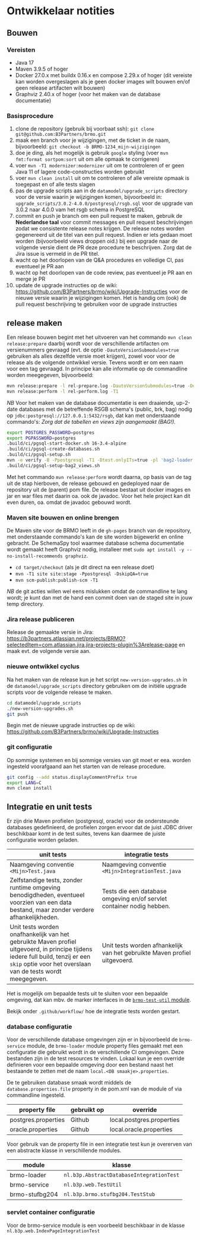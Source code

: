 # Ontwikkelaar notities

## Bouwen

### Vereisten

- Java 17
- Maven 3.9.5 of hoger
- Docker 27.0.x met buildx 0.16.x en compose 2.29.x of hoger (dit vereiste kan worden overgeslagen als je geen 
  docker images wilt bouwen en/of geen release artifacten wilt bouwen)
- Graphviz 2.40.x of hoger (voor het maken van de database documentatie)

### Basisprocedure

1. clone de repository (gebruik bij voorbaat ssh): `git clone git@github.com:B3Partners/brmo.git`
1. maak een branch voor je wijzigingen, met de ticket in de naam, bijvoorbeeld: `git checkout -b BRMO-1234_mijn-wijzigingen` 
1. doe je ding, als het mogelijk is gebruik `google` styling (voer `mvn fmt:format sortpom:sort` uit om alle opmaak te corrigeren)
2. voer `mvn -T1 modernizer:modernizer` uit om te controleren of er geen Java 11 of lagere code-constructies worden gebruikt
2. voer `mvn clean install` uit om te controleren of alle vereiste opmaak is toegepast en of alle tests slagen
2. pas de upgrade scripts aan in de `datamodel/upgrade_scripts` directory voor de versie waarin je wijzigingen komen, 
   bijvoorbeeld in: `upgrade_scripts/3.0.2-4.0.0/postgresql/rsgb.sql` voor de upgrade van 3.0.2 naar 4.0.0 vam het rsgb schema in PostgreSQL 
3. commit en push je branch om een pull request te maken, gebruik de **Nederlandse taal** voor commit messages en pull
   request beschrijvingen zodat we consistente release notes krijgen. De release notes worden gegenereerd uit de titel van
   een pull request. Indien er iets gedaan moet worden (bijvoorbeeld views droppen oid.) bij een upgrade naar de 
   volgende versie dient de PR deze procedure te beschrijven. Zorg dat de Jira issue is vermeld in de PR titel. 
4. wacht op het doorlopen van de Q&A procedures en volledige CI, pas eventueel je PR aan
5. wacht op het doorlopen van de code review, pas eventueel je PR aan en merge je PR
6. update de upgrade instructies op de wiki: https://github.com/B3Partners/brmo/wiki/Upgrade-Instructies voor de nieuwe 
   versie waarin je wijzigingen komen. Het is handig om (ook) de pull request beschrijving te gebruiken voor de upgrade instructies

## release maken

Een release bouwen begint met het uitvoeren van het commando `mvn clean release:prepare`
daarbij wordt voor de verschillende artifacten om versienummers gevraagd (evt. de
optie `-DautoVersionSubmodules=true` gebruiken als alles dezelfde versie moet krijgen),
zowel voor voor de release als de volgende ontwikkel versie.
Tevens wordt er om een naam voor een tag gevraagd. In principe kan alle informatie op de
commandline worden meegegeven, bijvoorbeeld:

```bash
mvn release:prepare -l rel-prepare.log -DautoVersionSubmodules=true -DdevelopmentVersion=4.0.0-SNAPSHOT -DreleaseVersion=4.0.0 -Dtag=v4.0.0 -T1
mvn release:perform -l rel-perform.log -T1
```

_NB_ Voor het maken van de database documentatie is een draaiende, up-2-date databases met de betreffende RSGB
schema's (public, brk, bag) nodig op `jdbc:postgresql://127.0.0.1:5432/rsgb`, dat kan met onderstaande commando's:
_Zorg dat de tabellen en views zijn aangemaakt (BAG!)._

```bash
export POSTGRES_PASSWORD=postgres
export PGPASSWORD=postgres
.build/ci/pgsql-start-docker.sh 16-3.4-alpine
.build/ci/pgsql-create-databases.sh
.build/ci/pgsql-setup.sh
mvn -e verify -B -Ppostgresql -T1 -Dtest.onlyITs=true -pl 'bag2-loader' -DskipQA=true
.build/ci/pgsql-setup-bag2_views.sh
```

Met het commando `mvn release:perform` wordt daarna, op basis van de tag uit de
stap hierboven, de release gebouwd en gedeployed naar de repository uit de (parent)
pom file. De release bestaat uit docker images en jar en war files met daarin oa. ook de javadoc.
Voor het hele project kan dit even duren, oa. omdat de javadoc gebouwd wordt.

### Maven site bouwen en online brengen

De Maven site voor de BRMO leeft in de `gh-pages` branch van de repository, met onderstaande commando's kan de site
worden bijgewerkt en online gebracht. De SchemaSpy tool waarmee database schema documentatie wordt gemaakt heeft 
Graphviz nodig, installeer met `sudo apt install -y --no-install-recommends graphviz`.

- `cd target/checkout` (als je dit direct na een release doet)
- `mvn -T1 site site:stage -Ppostgresql -DskipQA=true`
- `mvn scm-publish:publish-scm -T1`

_NB_ de git acties willen wel eens mislukken omdat de commandline te lang wordt; je kunt dan met de hand een commit 
doen van de staged site in jouw temp directory.

### Jira release publiceren

Release de gemaakte versie in Jira: https://b3partners.atlassian.net/projects/BRMO?selectedItem=com.atlassian.jira.jira-projects-plugin%3Arelease-page
en maak evt. de volgende versie aan.

### nieuwe ontwikkel cyclus

Na het maken van de release kun je het script `new-version-upgrades.sh` in de `datamodel/upgrade_scripts` directory
gebruiken om de initiële upgrade scripts voor de volgende release te maken.

```bash
cd datamodel/upgrade_scripts
./new-version-upgrades.sh
git push
```

Begin met de nieuwe upgrade instructies op de wiki: https://github.com/B3Partners/brmo/wiki/Upgrade-Instructies


### git configuratie

Op sommige systemen en bij sommige versies van git moet er eea. worden ingesteld voorafgaand aan het starten van de
release procedure.

```bash
git config --add status.displayCommentPrefix true
export LANG=C
mvn clean install
```

## Integratie en unit tests

Er zijn drie Maven profielen (postgresql, oracle) voor de ondersteunde databases gedefinieerd,
de profielen zorgen ervoor dat de juist JDBC driver beschikbaar komt in de test suites,
tevens kan daarmee de juiste configuratie worden geladen.

| unit tests                                                                                                                                                                                      | integratie tests                                                          |
|-------------------------------------------------------------------------------------------------------------------------------------------------------------------------------------------------|---------------------------------------------------------------------------|
| Naamgeving conventie `<Mijn>Test.java`                                                                                                                                                          | Naamgeving conventie `<Mijn>IntegrationTest.java`                         |
| Zelfstandige tests, zonder runtime omgeving benodigdheden, eventueel voorzien van een data bestand, maar zonder verdere afhankelijkheden.                                                       | Tests die een database omgeving en/of servlet container nodig hebben.     |
| Unit tests worden onafhankelijk van het gebruikte Maven profiel uitgevoerd, in principe tijdens iedere full build, tenzij er een `skip` optie voor het overslaan van de tests wordt meegegeven. | Unit tests worden afhankelijk van het gebruikte Maven profiel uitgevoerd. |

Het is mogelijk om bepaalde tests uit te sluiten voor een bepaalde omgeving, dat kan mbv. de marker interfaces in
de [`brmo-test-util` module](/brmo/brmo-test-util/index.html).

Bekijk onder `.github/workflow/` hoe de integratie tests worden gestart.

### database configuratie

Voor de verschillende database omgevingen zijn er in bijvoorbeeld de `brmo-service` module,
de `brmo-loader` module property files gemaakt met een
configuratie die gebruikt wordt in de verschillende CI omgevingen. Deze bestanden zijn
in de test resources te vinden. Lokaal kun je een override definieren voor een bepaalde
omgeving door een bestand naast het bestaande te zetten met de naam `local.<DB smaakje>.properties`.

De te gebruiken database smaak wordt middels de `database.properties.file` property in de pom.xml van de
module of via commandline ingesteld.

| property file       | gebruikt op | override                  |
|---------------------|-------------|---------------------------|
| postgres.properties | Github      | local.postgres.properties |
| oracle.properties   | Github      | local.oracle.properties   |

Voor gebruik van de property file in een integratie test kun je overerven van een
abstracte klasse in verschillende modules.

| module         | klasse                                   |
|----------------|------------------------------------------|
| brmo-loader    | `nl.b3p.AbstractDatabaseIntegrationTest` |
| brmo-service   | `nl.b3p.web.TestUtil`                    |
| brmo-stufbg204 | `nl.b3p.brmo.stufbg204.TestStub`         |

### servlet container configuratie

Voor de brmo-service module is een voorbeeld beschikbaar in de klasse `nl.b3p.web.IndexPageIntegrationTest`

